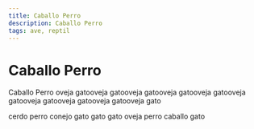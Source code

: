```yaml
---
title: Caballo Perro
description: Caballo Perro
tags: ave, reptil
---
```


# Caballo Perro

Caballo Perro oveja gatooveja gatooveja gatooveja gatooveja gatooveja gatooveja gatooveja gatooveja gatooveja gato

cerdo perro conejo gato gato gato oveja perro caballo gato
